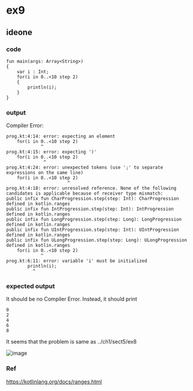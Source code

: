 # ex9
## ideone
### code
    fun main(args: Array<String>) 
    {
    	var i : Int;
    	for(i in 0..<10 step 2)
    	{
    		println(i);
    	}
    }
### output
Compiler Error:
        
    prog.kt:4:14: error: expecting an element
    	for(i in 0..<10 step 2)
                 ^
    prog.kt:4:15: error: expecting ')'
    	for(i in 0..<10 step 2)
                  ^
    prog.kt:4:24: error: unexpected tokens (use ';' to separate expressions on the same line)
    	for(i in 0..<10 step 2)
                           ^
    prog.kt:4:18: error: unresolved reference. None of the following candidates is applicable because of receiver type mismatch: 
    public infix fun CharProgression.step(step: Int): CharProgression defined in kotlin.ranges
    public infix fun IntProgression.step(step: Int): IntProgression defined in kotlin.ranges
    public infix fun LongProgression.step(step: Long): LongProgression defined in kotlin.ranges
    public infix fun UIntProgression.step(step: Int): UIntProgression defined in kotlin.ranges
    public infix fun ULongProgression.step(step: Long): ULongProgression defined in kotlin.ranges
    	for(i in 0..<10 step 2)
                 ^
    prog.kt:6:11: error: variable 'i' must be initialized
    		println(i);
              ^
### expected output
It should be no Compiler Error. Instead, it should print
  
    0
    2
    4
    6
    8

It seems that the problem is same as ../ch1/sect5/ex8

![image](https://github.com/40843245/Kotlin_Code_Practice/assets/75050655/3b05904c-73cc-469e-a366-b6242d24a8d5)

### Ref
https://kotlinlang.org/docs/ranges.html
